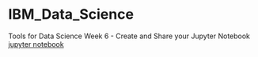 # IBM_Data_Science

Tools for Data Science
Week 6 - Create and Share your Jupyter Notebook [jupyter notebook](https://github.com/matsumotomarlon/IBM_Data_Science/blob/main/Jupyter_Notebook.ipynb)
